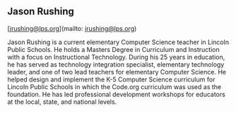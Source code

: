 ## Jason Rushing

[jrushing@lps.org](mailto: jrushing@lps.org)

Jason Rushing is a current elementary Computer Science teacher in Lincoln Public Schools.  He holds a Masters Degree in Curriculum and Instruction with a focus on Instructional Technology.  During his 25 years in education, he has served as technology integration specialist, elementary technology leader, and one of two lead teachers for elementary Computer Science.  He helped design and implement the K-5 Computer Science curriculum for Lincoln Public Schools in which the Code.org curriculum was used as the foundation.  He has led professional development workshops for educators at the local, state, and national levels.
